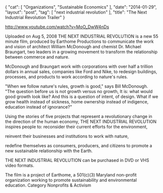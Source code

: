 {
   "cat": [
      "Organizations",
      "Sustainable Economics"
   ],
   "date": "2014-01-29",
   "layout": "post",
   "tag": [
      "next industrial revolution"
   ],
   "title": "The Next Industrial Revolution Trailer"
}

http://www.youtube.com/watch?v=MoO_DwW4nDs  

Uploaded on Aug 5, 2008
THE NEXT INDUSTRIAL REVOLUTION is a new 55 minute film, produced by Earthome Productions to communicate the work and vision of architect William McDonough and chemist Dr. Michael Braungart, two leaders in a growing movement to transform the relationship between commerce and nature. 

McDonough and Braungart work with corporations with over half a trillion dollars in annual sales, companies like Ford and Nike, to redesign buildings, processes, and products to work according to nature's rules. 

"When we follow nature's rules, growth is good," says Bill McDonough. "The question before us is not growth versus no growth, It is: what would good growth look like? And this is a question of intent, of design. What if we grow health instead of sickness, home ownership instead of indigence, education instead of ignorance?" 

Using the stories of five projects that represent a revolutionary change in the direction of the human economy, THE NEXT INDUSTRIAL REVOLUTION inspires people to: 
reconsider their current efforts for the environment,

reinvent their businesses and institutions to work with nature,

redefine themselves as consumers, producers, and citizens to promote a new sustainable relationship with the Earth.

THE NEXT INDUSTRIAL REVOLUTION can be purchased in DVD or VHS video formats.

The film is a project of Earthome, a 501(c)(3) Maryland non-profit organization working to promote sustainability and environmental education.
Category
Nonprofits & Activism